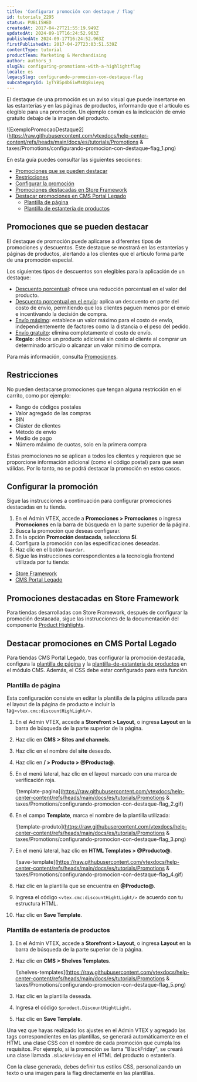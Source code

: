```yaml
---
title: 'Configurar promoción con destaque / flag'
id: tutorials_2295
status: PUBLISHED
createdAt: 2017-04-27T21:55:19.949Z
updatedAt: 2024-09-17T16:24:52.963Z
publishedAt: 2024-09-17T16:24:52.963Z
firstPublishedAt: 2017-04-27T23:03:51.539Z
contentType: tutorial
productTeam: Marketing & Merchandising
author: authors_3
slugEN: configuring-promotions-with-a-highlightflag
locale: es
legacySlug: configurando-promocion-con-destaque-flag
subcategoryId: 1yTYB5p4b6iwMsUg8uieyq
---
```


El destaque de una promoción es un aviso visual que puede insertarse en las estanterías y en las páginas de productos, informando que el artículo es elegible para una promoción. Un ejemplo común es la indicación de envío gratuito debajo de la imagen del producto.

![ExemploPromocaoDestaque2](https://raw.githubusercontent.com/vtexdocs/help-center-content/refs/heads/main/docs/es/tutorials/Promotions & taxes/Promotions/configurando-promocion-con-destaque-flag_1.png)

En esta guía puedes consultar las siguientes secciones:

- [Promociones que se pueden destacar](promociones-que-se-pueden-destacar)
- [Restricciones](#restricciones)
- [Configurar la promoción](configurar-la-promocion)
- [Promociones destacadas en Store Framework](#promociones-destacadas-en-store-framework)
- [Destacar promociones en CMS Portal Legado](#destacar-promociones-en-cms-portal-Legado)
     - [Plantilla de página](#plantilla-de-pagina) 
     - [Plantilla de estantería de productos](#plantilla-de-estanteria-de-productos)

## Promociones que se pueden destacar
El destaque de promoción puede aplicarse a diferentes tipos de promociones y descuentos. Este destaque se mostrará en las estanterías y páginas de productos, alertando a los clientes que el artículo forma parte de una promoción especial.

Los siguientes tipos de descuentos son elegibles para la aplicación de un destaque:

- [Descuento porcentual](https://help.vtex.com/es/tutorial/configurar-promocao-de-desconto-percentual-para-um-sku-especifico--3rbh8ELSLu2IGCeQ6SImU0): ofrece una reducción porcentual en el valor del producto.
- [Descuento porcentual en el envío](https://help.vtex.com/es/tutorial/configurar-promocao-de-desconto-percentual-para-um-sku-especifico--3rbh8ELSLu2IGCeQ6SImU0): aplica un descuento en parte del costo de envío, permitiendo que los clientes paguen menos por el envío e incentivando la decisión de compra.
- [Envío máximo](https://help.vtex.com/es/tutorial/configurar-promocoes-de-frete--6Lo5BR61KMiUFAAHGCdgfW): establece un valor máximo para el costo de envío, independientemente de factores como la distancia o el peso del pedido.
- [Envío gratuito](https://help.vtex.com/es/tutorial/configurar-promocoes-de-frete--6Lo5BR61KMiUFAAHGCdgfW): elimina completamente el costo de envío.
- **Regalo**: ofrece un producto adicional sin costo al cliente al comprar un determinado artículo o alcanzar un valor mínimo de compra.

Para más información, consulta [Promociones](https://help.vtex.com/es/subcategory/promocoes--1yTYB5p4b6iwMsUg8uieyq).

## Restricciones

No pueden destacarse promociones que tengan alguna restricción en el carrito, como por ejemplo:

- Rango de códigos postales
- Valor agregado de las compras
- BIN
- Clúster de clientes
- Método de envío
- Medio de pago
- Número máximo de cuotas, solo en la primera compra

Estas promociones no se aplican a todos los clientes y requieren que se proporcione información adicional (como el código postal) para que sean válidas. Por lo tanto, no se podrá destacar la promoción en estos casos.

## Configurar la promoción

Sigue las instrucciones a continuación para configurar promociones destacadas en tu tienda.

1.  En el Admin VTEX, accede a **Promociones > Promociones** o ingresa **Promociones** en la barra de búsqueda en la parte superior de la página.
2.  Busca la promoción que deseas configurar.
3.  En la opción **Promoción destacada**, selecciona **Sí**.
4.  Configura la promoción con las especificaciones deseadas.
5.  Haz clic en el botón `Guardar`.
6. Sigue las instrucciones correspondientes a la tecnología frontend utilizada por tu tienda:

- [Store Framework](#promociones-destacadas-en-store-framework)
- [CMS Portal Legado](#promociones-destacadas-en-cms-portal-legado)

## Promociones destacadas en Store Framework

Para tiendas desarrolladas con Store Framework, después de configurar la promoción destacada, sigue las instrucciones de la documentación del componente [Product Highlights](https://developers.vtex.com/docs/apps/vtex.product-highlights).

## Destacar promociones en CMS Portal Legado

Para tiendas CMS Portal Legado, tras configurar la promoción destacada, configura la [plantilla de página](#plantilla-de-pagina) y la [plantilla-de-estantería de productos](#plantilla-de-estanteria-de-productos) en el módulo CMS. Además, el CSS debe estar configurado para esta función.

### Plantilla de página

Esta configuración consiste en editar la plantilla de la página utilizada para el layout de la página de producto e incluir la tag`<vtex.cmc:discountHighLight/>`.

1. En el Admin VTEX, accede a **Storefront > Layout**, o ingresa **Layout** en la barra de búsqueda de la parte superior de la página.
2. Haz clic en **CMS > Sites and channels**.
3. Haz clic en el nombre del **site** deseado.
4. Haz clic en **/ > Producto > @Producto@**.
5. En el menú lateral, haz clic en el layout marcado con una marca de verificación roja.

    ![template-pagina](https://raw.githubusercontent.com/vtexdocs/help-center-content/refs/heads/main/docs/es/tutorials/Promotions & taxes/Promotions/configurando-promocion-con-destaque-flag_2.gif)

6. En el campo __Template__, marca el nombre de la plantilla utilizada:

    ![template-produto](https://raw.githubusercontent.com/vtexdocs/help-center-content/refs/heads/main/docs/es/tutorials/Promotions & taxes/Promotions/configurando-promocion-con-destaque-flag_3.png)

7. En el menú lateral, haz clic en **HTML Templates > @Producto@**.

    ![save-template](https://raw.githubusercontent.com/vtexdocs/help-center-content/refs/heads/main/docs/es/tutorials/Promotions & taxes/Promotions/configurando-promocion-con-destaque-flag_4.gif)

8. Haz clic en la plantilla que se encuentra en **@Producto@**.
9. Ingresa el código `<vtex.cmc:discountHightLight/>` de acuerdo con tu estructura HTML.
10. Haz clic en **Save Template**.

### Plantilla de estantería de productos

1.  En el Admin VTEX, accede a **Storefront > Layout**, o ingresa **Layout** en la barra de búsqueda de la parte superior de la página.
2.  Haz clic en **CMS > Shelves Templates**.

    ![shelves-templates](https://raw.githubusercontent.com/vtexdocs/help-center-content/refs/heads/main/docs/es/tutorials/Promotions & taxes/Promotions/configurando-promocion-con-destaque-flag_5.png)

3.  Haz clic en la plantilla deseada.
4.  Ingresa el código `$product.DiscountHightLight`.
5.  Haz clic en **Save Template**.

Una vez que hayas realizado los ajustes en el Admin VTEX y agregado las tags correspondientes en las plantillas, se generará automáticamente en el HTML una clase CSS con el nombre de cada promoción que cumpla los requisitos. Por ejemplo, si la promoción se llama "BlackFriday", se creará una clase llamada `.BlackFriday` en el HTML del producto o estantería.

Con la clase generada, debes definir tus estilos CSS, personalizando un texto o una imagen para la flag directamente en las plantillas.
